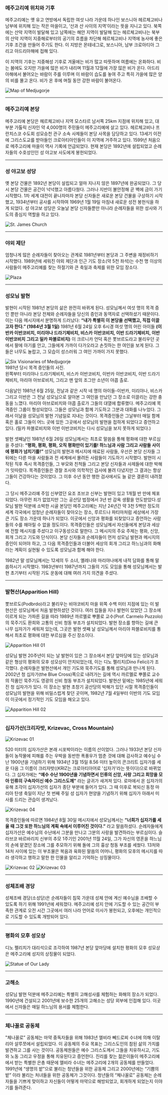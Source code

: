 ### 메주고리예 위치와 기후

메주고리예는 옛 유고 연방에서 독립한 여섯 나라 가운데 하나인 보스니아 헤르체고비나 남부에 위치해 있는 작은 마을이고, ‘산과 산 사이의 지역’이라는 뜻을 지니고 있다. 북쪽에는 산악 지역이 발달해 있고 남쪽에는 해안 지역이 발달해 있는 헤르체고비나는 북부의 산악 지역이 지중해로부터의 공기의 흐름을 차단해 헤르체고비나 지역에 농사에 좋은 기후 조건을 만들어 주기도 한다. 이 지방은 몬테네그로, 보스니아, 남부 크로아티아 그리고 아드리아해에 접해 있다.

이 지역의 기후는 지중해성 기후로 겨울에는 비가 많고 따뜻하며 여름에는 온화하다. 비는 봄에도 오지만 가을에 많은 비가 내리며 11월과 12월에 가장 많은 비가 온다. 아드리아해에서 불어오는 바람이 주를 이루며 이 바람이 습도를 놓여 주고 특히 가을에 많은 양의 비를 몰고 온다. 비가 온 후에 며칠 동안 강한 바람이 불어온다.

<img src="../image/medjugorje_map.jpg" class="img-fluid" alt="Map of Medjugorje">

---

### 메주고리예 본당

메주고리예 본당은 헤르체고비나 지역 모스타르 남서쪽 25km 지점에 위치해 있고, 대부분 가톨릭 신자인 약 4,000명의 주민들이 메주고리예에 살고 있다. 헤르체고비나 프란치스코 수도회 성모승천 관구 소속 사제들이 본당 사목을 담당하고 있다. 13세기 이전에 그리스도교를 받아들인 크로아티아인들이 이 지역에 거주하고 있다. 1599년 처음으로 메주고리예 마을이 역사 기록에 언급되었다. 현재 본당은 1892년에 설립되었고 순례자들의 수호성인인 성 야고보 사도에게 봉헌되었다.

---

### 성 야고보 성당

옛 본당 건물은 1892년 본당이 설립되고 얼마 지나지 않은 1897년에 완공되었다. 그 당시 본당 건물은 공간이 넉넉했고 아름다웠다. 그러나 지반이 불안정해 곧 벽에 금이 가기 시작했다. 1차 세계 대전이 끝나자마자 본당 신자들은 새로운 본당 건물을 구상하기 시작했고, 1934년부터 공사를 시작하여 1969년 1월 19일 마침내 새로운 성전 봉헌식을 하게 되었다. 성 야고보 성당은 오늘날 본당 신자들뿐만 아니라 순례자들을 위한 성사와 기도의 중심지 역할을 하고 있다.

<img src="../image/saint_james_church.jpg" class="img-fluid" alt="St. James Church">

---

### 야외 제단

엄청나게 많은 순례자들이 찾아오는 관계로 1981년부터 본당과 그 주변을 재정비하기 시작했다. 1989년에 세워진 야외 제단과 인근 기도 장소(약 5천 좌석)는 수천 명 이상의 사람들이 메주고리예를 찾는 하절기와 큰 축일과 축제를 위한 모임 장소다.

<img src="../image/medjugorje_plaza.jpg" class="img-fluid" alt="Plaza">

---

### 성모님 발현

발현이 시작된 1981년 본당의 삶은 완전히 바뀌게 된다. 성모님께서 여섯 명의 목격 증인 뿐만 아니라 본당 전체와 순례자들을 당신의 증인과 동역자로 선택하셨기 때문이다. 이는 다음 메시지에서 분명하게 드러났다: **“내가 특별히 이 본당을 선택했고, 직접 이끌고자 한다.” (1984년 3월 1일)** 1981년 6월 24일 오후 6시경 여섯 명의 어린 아이들 **(이반카 이반코비치, 미리야나 드라기체비치, 비스카 이반코비치, 이반 드라기체비치, 이반 이반코비치 그리고 밀카 파블로비치)** 이 크르니카 언덕 혹은 뽓브르도라고 불리우던 곳에서 팔에 아기를 안고, 그들에게 가까이 다가오라고 손짓하는 한 여인을 보게 된다. 그들은 너무도 놀랍고, 그 모습이 성스러워 그 여인 가까이 가지 못했다.


<img src="../image/six_visionaries_of_medjugorje_01.jpg" class="img-fluid" alt="Six Visionaries of Medjugorje">
<figcaption class="figure-caption mb-3">1981년 당시 목격 증인들의 사진.
  <br>
  왼쪽부터 미리야나 드라기체비치, 비스카 이반코비치, 이반카 이반코비치, 이반 드라기체비치, 마리야 아브로비치, 그리고 맨 앞의 조그만 소년이 야콥 촐로.
</figcaption>

다음날인 1981년 6월 25일, 전날과 같은 시작 네 명의 아이들-이반카, 미리야나, 비스카 그리고 이반은 그 전날 성모님으로 알아본 그 여인을 만났던 그 장소로 이끌리는 강한 충동을 느꼈다. 마리야 아브로비치와 야콥 촐로가 그들의 대열에 합류했다. 메주고리예 목격증인 그룹이 형성되었다. 그들은 성모님과 함께 기도하고 그분과 대화를 나누었다. 그래서 이날을 성모님의 발현 기념일로 지내는 것이다. 목격증인들은 그날부터 매일 함께 혹은 홀로 그들이 어느 곳에 있든 그곳에서 성모님의 발현을 접하게 되었다고 증언하고 있다. (밀카 파블로비치와 이반 이반코비치는 다시 성모님을 보지 못하게 되었다.)

발현 셋째날인 1981년 6월 26일 성모님께서는 최초로 말씀을 통해 평화에 대한 부르심을 주셨다: **“평화, 평화, 평화, 오직 평화만이 있기를! 하느님과 사람 그리고 사람들 사이에 평화가 넘치기를!”** 성모님의 발현과 메시지에 매료된 사람들, 우선은 본당 신자들 그 뒤에는 다른 마을 사람들과 전 세계에서 몰려든 사람들이 기도하기 시작했다. 발현이 시작된 직후 즉시 목격증인들, 그 부모와 친척들 그리고 본당 신자들과 사제들에 대한 박해가 잇따랐다. 목격증인들은 경찰 조사와 의학적인 검사에 불려 다녔지만 그 결과는 항상 그들이 건강하다는 것이었다. 그 이후 수년 동안 행한 검사에서도 늘 같은 결론이 내려졌다.

그 당시 메주고리예 주임 신부였던 요조 조브코 신부는 발현이 있고 1개월 반 만에 체포되었다. 아무런 죄가 없었지만 그는 공산당 법정에서 3년 반 감옥 생활을 언도받았다.성모님 발현 덕분에 소박한 시골 본당인 메주고리예는 지난 24년간 약 3천 5백만 정도의 세계 각국에서 엄청난 순례자들이 찾아오는 장소, 루르드나 파티마처럼 세상에서 가장 큰 기도 장소 가운데 하나가 되었다. 이곳에서 신앙과 평화를 되찾았다고 증언하는 사람들의 수를 헤아릴 수 없을 정도이다. 목격증인들은 성모님께서 자신들에게 본당과 세상에 전할 메시지를 주셨다고 이구동성으로 말한다. 그 메시지의 주요 주제는 평화, 신앙, 회개 그리고 기도와 단식이다. 본당 신자들과 순례자들이 먼저 성모님 발현과 메시지의 증인이 되어야 하고, 그 다음 목격증인들과 더불어 세상의 회개 그리고 하느님과의 화해라는 계획이 실현될 수 있도록 성모님과 함께 해야 한다.

1982년 말 성모님께서는 12세의 두 소녀, 옐레나와 마리야나에게 내적 담화를 통해 말씀하시기 시작했다. 1983년부터 1987년까지 그들의 기도 모임을 통해 성모님께서는 발현 초기부터 시작된 기도 운동에 대해 여러 가지 의견을 주셨다.

---

### 발현산(Apparition Hill)

뽓브르도(Podbrdo)라고 불리우는 비야코비치 마을 위쪽 수백 미터 지점에 있는 이 발현산은 성모님께서 처음 발현하셨던 것이다. 여러 집들을 지나 발현이 있었던 그 장소에 이르게 되는 가파른 길을 따라 1989년 까르멜로 뿌쫄로 교수(Prof. Carmelo Puzzolo)의 묵주기도 환희와 고통의 신비 청동 부조가 설치되었다. 발현 장소를 향하는 길에 큰 나무 십자가가 세워져 있는데, 그곳은 발현 셋째 날 성모님께서 마리야 파블로비치를 통해서 최초로 평화에 대한 부르심을 주신 장소이다.

<img src="../image/apparition_hill_01.jpg" class="img-fluid" alt="Apparition Hill 01">

성모님 발현 20주년이 되는 날 발현이 있은 그 장소에서 본당 앞마당에 있는 성모님과 같은 형상의 평화의 모후 성모상이 안치되었는데, 이는 디노 펠리치(Dino Felici)가 조각했다. 순례자들은 발현산에서 개인 기도와 묵주기도를 통해 성모님과 만나게 된다. 2002년 청 십자가(the Blue Cross)쪽으로 내려가는 길에 역시 까르멜로 뿌쫄로 교수의 작품인 묵주기도 영광의 신비 청동 부조가 설치되었다. 발현산 밑에는 1985년에 세워진 청 십자가가 있다. 이 장소는 발현 초창기 공산당의 박해가 있던 시절 목격증인들이 성모님의 발현을 위해 비밀스럽게 찾던 곳이며, 1982년 7월 4일부터 이반의 기도 모임이 이곳에서 정기적인 기도 모임을 해오고 있다.

<img src="../image/apparition_hill_02.jpg" class="img-fluid" alt="Apparition Hill 02">

---

### 십자가산(크리자밧, Krizevac, Cross Mountain)

<img src="../image/krizevac_01.jpg" class="img-fluid" alt="Krizevac 01">

520 미터의 십자가산은 본래 시포박이라는 이름의 산이었다. 그러나 1933년 본당 신자들이 농작물에 피해를 주는 우박을 동반한 폭풍우가 멈춘 것에 대해 감사하고 예수님 수난 1900년을 기념하기 위해 1934년 3월 15일 8.56 미터 높이의 콘크리트 십자가를 세운 다음 그 이름이 크리자밧((KRIZ는 크로아티아어로 '십자가'라는 뜻이다)으로 바뀌었다. 그 십자가에는 **“예수 수난 1900년을 기념하면서 인류의 신앙, 사랑 그리고 희망을 모아 인류의 구속자이신 예수 그리스도께”** 라는 글귀가 새겨져 있다. 로마에서 온 십자가의 유해 조각이 십자가산의 십자가 종단 부분에 들어가 있다. 그 때 이후로 복되신 동정 마리아 탄생 축일이 지난 첫 번째 주일 성 십자가 현양을 기념하기 위해 십자가 아래서 미사를 드리는 관습이 생겨났다.

<img src="../image/krizevac_04.jpg" class="img-fluid" alt="Krizevac 04">

목격증인들에 따르면 1984년 8월 30일 메시지에서 성모님께서는 **“너희가 십자가를 세울 때 그것 또한 하느님의 계획 속에서 이루어진 것이다.”** 라고 말씀하셨다. 순례자들에게 십자가산은 예수님의 수난에서 그분을 만나고 그분의 사랑을 발견하라는 부르심이다. 슬라브코 바르바리치 신부의 추모 1주기인 2001년 11월 24일, 그가 자신의 영혼을 하느님의 손에 맡겼던 장소에 그를 추모하기 위해 돌에 그의 흉상 청동 부조를 세웠다. 13처와 14처 사이에 있는 이 부조물은 복음과 육화된 말씀의 어머니, 평화의 모후의 메시지를 따라 생각하고 행하고 말한 한 인물을 알리고 기억하는 상징물이다.

<img src="../image/krizevac_02.jpg" class="img-fluid" alt="Krizevac 02">

<img src="../image/krizevac_03.jpg" class="img-fluid" alt="Krizevac 03">

---

### 성체조배 경당

성체조배 경당(소성당)은 순례자들이 침묵 가운데 성체 안에 계신 예수님을 조배할 수 있도록 하기 위해 1991년에 세워졌다. 메주고리예 성지 안에 기도할 수 있는 공간이 부족한 관계로 오전 시간 그곳에서 여러 나라 언어로 미사가 봉헌되고, 오후에는 개인적으로 기도할 수 있도록 개방되어 있다.

---

### 평화의 모후 성모상

디노 펠리치가 대리석으로 조각하여 1987년 본당 앞마당에 설치한 평화의 모후 성모상은 메주고리예 성지의 상징물이 되었다.

<img src="../image/queen_of_heaven.jpg" class="img-fluid" alt="Statue of Our Lady">

---

### 고해소

성모님 발현 덕분에 메주고리예는 특별히 고해성사를 체험하는 화해의 장소가 되었다. 1990년에 건설되고 2001년에 보수한 25개의 고해소는 성당 외부에 인접해 있다. 이곳에서 신자들은 매일 하느님의 용서를 체험한다.

---

### 체나꼴로 공동체

"체나꼴로” 공동체는 마약 중독자들을 위해 1983년 엘비라 뻬드로찌 수녀에 의해 이탈리아 살루쪼에서 설립되었다. 이 공동체의 주요 목표는 그리스도인의 참된 삶의 가치를 발견하고 그를 사는 것이다. 공동체원들은 예수 그리스도께서 그들을 치유하시고, 기도와 노동 그리고 우정을 통해 치유된다고 증언한다. 진리를 찾는 젊은이들이 메주고리예에서 받는 특별한 은총 때문에 엘비라 수녀는 메주고리에 2개의 공동체를 만들었다. 1991년에 “생명의 밭”으로 불리는 청년들을 위한 공동체 그리고 2000년에는 “기쁨의 밭” 이라 불리는 처녀들을 위한 공동체가 그것이다. 청년들의 “체나꼴로” 공동체는 순례자들을 기쁘게 맞이하고 자신들이 어떻게 마약으로 해방되었고, 회개하게 되었는지 이야기를 들려준다.
